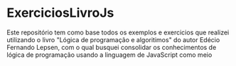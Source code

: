 # ExerciciosLivroJs
Este repositório tem como base todos os exemplos e exercicios que realizei utilizando o livro "Lógica de programação e algoritimos" do autor Edécio Fernando Lepsen, com o qual busquei consolidar os conhecimentos de lógica de programação usando a linguagem de JavaScript como meio
